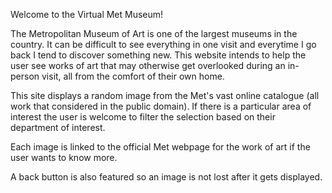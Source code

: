 Welcome to the Virtual Met Museum!

The Metropolitan Museum of Art is one of the largest museums in the country. It can be difficult to see everything in one visit and everytime I go back I tend to discover something new. This website intends to help the user see works of art that may otherwise get overlooked during an in-person visit, all from the comfort of their own home. 

This site displays a random image from the Met's vast online catalogue (all work that considered in the public domain). If there is a particular area of interest the user is welcome to filter the selection based on their department of interest.

Each image is linked to the official Met webpage for the work of art if the user wants to know more. 

A back button is also featured so an image is not lost after it gets displayed.